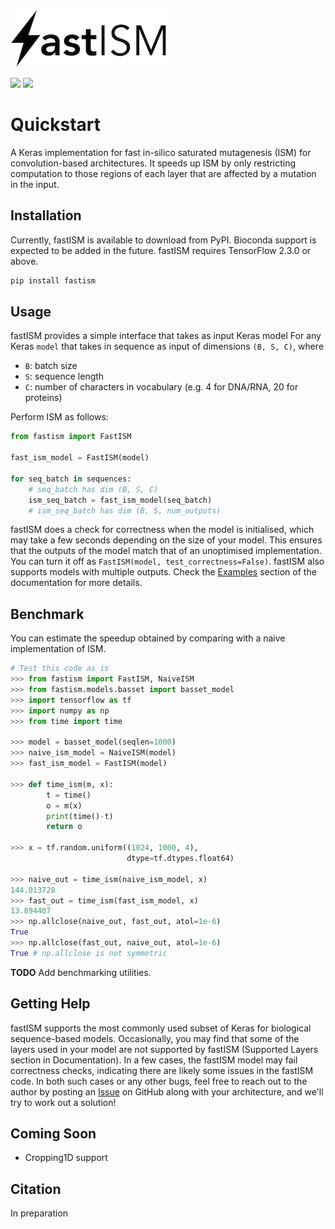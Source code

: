 [![](https://github.com/kundajelab/fastISM/raw/docs/images/logo.jpeg)](https://github.com/kundajelab/fastISM)

[![](https://img.shields.io/pypi/v/fastism.svg)](https://pypi.org/project/fastism/) [![](https://readthedocs.org/projects/fastism/badge/?version=latest)](https://fastism.readthedocs.io/en/latest/?badge=latest)

# Quickstart

A Keras implementation for fast in-silico saturated mutagenesis (ISM) for convolution-based architectures. It speeds up ISM by only restricting computation to those regions of each layer that are affected by a mutation in the input.

## Installation

Currently, fastISM is available to download from PyPI. Bioconda support is expected to be added in the future. fastISM requires TensorFlow 2.3.0 or above.
```bash
pip install fastism
```

## Usage

fastISM provides a simple interface that takes as input Keras model For any Keras ``model`` that takes in sequence as input of dimensions `(B, S, C)`, where
- `B`: batch size
- `S`: sequence length
- `C`: number of characters in vocabulary (e.g. 4 for DNA/RNA, 20 for proteins)

Perform ISM as follows:

```python
from fastism import FastISM

fast_ism_model = FastISM(model)

for seq_batch in sequences:
    # seq_batch has dim (B, S, C)
    ism_seq_batch = fast_ism_model(seq_batch)
    # ism_seq_batch has dim (B, S, num_outputs) 
```

fastISM does a check for correctness when the model is initialised, which may take a few seconds depending on the size of your model. This ensures that the outputs of the model match that of an unoptimised implementation. You can turn it off as `FastISM(model, test_correctness=False)`. fastISM also supports models with multiple outputs. Check the [Examples](https://fastism.readthedocs.io/en/latest/examples.html) section of the documentation for more details.

## Benchmark
You can estimate the speedup obtained by comparing with a naive implementation of ISM.
```python
# Test this code as is
>>> from fastism import FastISM, NaiveISM
>>> from fastism.models.basset import basset_model
>>> import tensorflow as tf
>>> import numpy as np
>>> from time import time

>>> model = basset_model(seqlen=1000)
>>> naive_ism_model = NaiveISM(model)
>>> fast_ism_model = FastISM(model)

>>> def time_ism(m, x):
        t = time()
        o = m(x)
        print(time()-t)
        return o

>>> x = tf.random.uniform((1024, 1000, 4),
                          dtype=tf.dtypes.float64)

>>> naive_out = time_ism(naive_ism_model, x)
144.013728
>>> fast_out = time_ism(fast_ism_model, x)
13.894407
>>> np.allclose(naive_out, fast_out, atol=1e-6) 
True
>>> np.allclose(fast_out, naive_out, atol=1e-6) 
True # np.allclose is not symmetric
```
**TODO** Add benchmarking utilities.

## Getting Help
fastISM supports the most commonly used subset of Keras for biological sequence-based models. Occasionally, you may find that some of the layers used in your model are not supported by fastISM (Supported Layers section in Documentation). In a few cases, the fastISM model may fail correctness checks, indicating there are likely some issues in the fastISM code. In both such cases or any other bugs, feel free to reach out to the author by posting an [Issue](https://github.com/kundajelab/fastISM/issues) on GitHub along with your architecture, and we'll try to work out a solution!

## Coming Soon
- Cropping1D support

## Citation
In preparation
